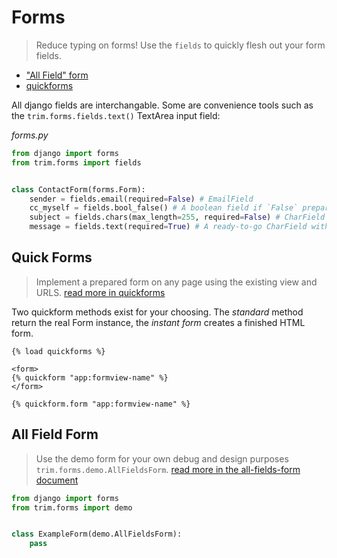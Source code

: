 # Forms

> Reduce typing on forms! Use the `fields` to quickly flesh out your form fields.

+ ["All Field" form](./all-fields-form.md)
+ [quickforms](./quickforms.md)


All django fields are interchangable. Some are convenience tools such as the `trim.forms.fields.text()` TextArea input field:

_forms.py_
```py
from django import forms
from trim.forms import fields


class ContactForm(forms.Form):
    sender = fields.email(required=False) # EmailField
    cc_myself = fields.bool_false() # A boolean field if `False` prepared
    subject = fields.chars(max_length=255, required=False) # CharField
    message = fields.text(required=True) # A ready-to-go CharField with a TextArea widget
```

## Quick Forms

> Implement a prepared form on any page using the existing view and URLS. [read more in quickforms](./quickforms.md)

Two quickform methods exist for your choosing. The _standard_ method return the real Form instance, the _instant form_ creates a finished HTML form.

```jinja
{% load quickforms %}

<form>
{% quickform "app:formview-name" %}
</form>

{% quickform.form "app:formview-name" %}
```

## All Field Form

> Use the demo form for your own debug and design purposes `trim.forms.demo.AllFieldsForm`. [read more in the all-fields-form document](./all-fields-form.md)

```py
from django import forms
from trim.forms import demo


class ExampleForm(demo.AllFieldsForm):
    pass
```
